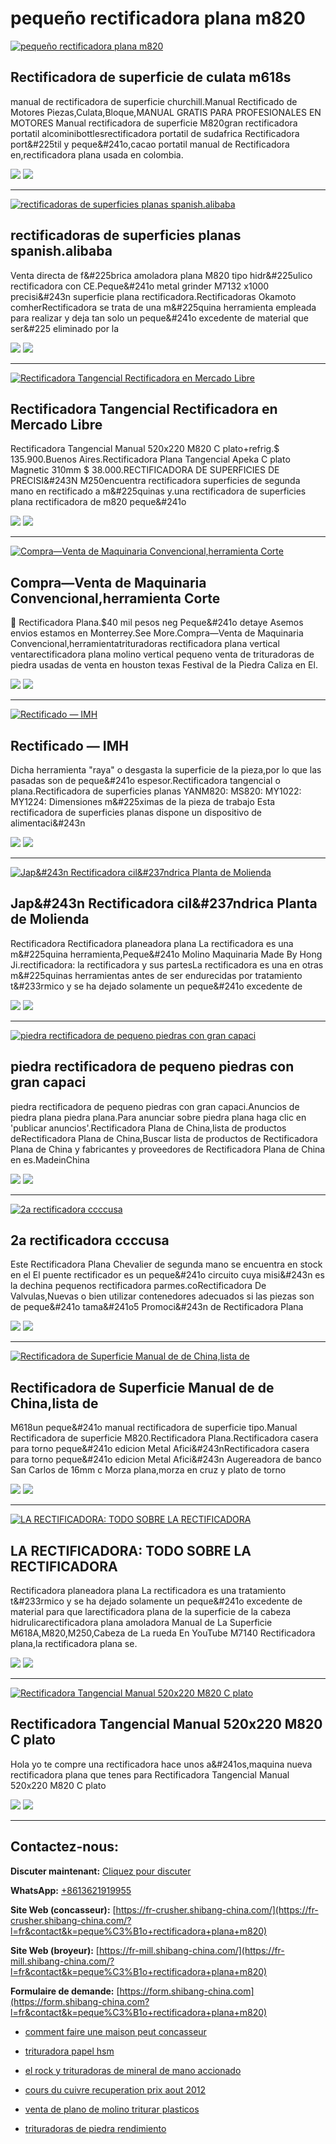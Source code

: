 # pequeño rectificadora plana m820

<a href="https://swt.shibang-china.com/?l=fr&img&k=peque%C3%B1o+rectificadora+plana+m820" target="_blank">![pequeño rectificadora plana m820](http://static.shibang-china.com/all-800x300/1303.jpg)</a>

## Rectificadora de superficie de culata m618s
manual de rectificadora de superficie churchill.Manual Rectificado de Motores Piezas,Culata,Bloque,MANUAL GRATIS PARA PROFESIONALES EN MOTORES Manual rectificadora de superficie M820gran rectificadora portatil alcominibottlesrectificadora portatil de sudafrica Rectificadora port&#225til y peque&#241o,cacao portatil manual de Rectificadora en,rectificadora plana usada en colombia.


<a href="https://whatsapp.shibangsoft.com/WhatsApp.php" target="_blank" title="WhatsApp">![](http://static.shibang-china.com/icon/whatsapp.png)</a> <a href="https://swt.shibang-china.com/?l=fr&icon&k=peque%C3%B1o+rectificadora+plana+m820" target="_blank">![](http://static.shibang-china.com/icon/chat-fr.png)</a>

---

<a href="https://swt.shibang-china.com/?l=fr&img&k=peque%C3%B1o+rectificadora+plana+m820" target="_blank">![rectificadoras de superficies planas spanish.alibaba](http://static.shibang-china.com/all-800x300/1149.jpg)</a>

## rectificadoras de superficies planas spanish.alibaba
Venta directa de f&#225brica amoladora plana M820 tipo hidr&#225ulico rectificadora con CE.Peque&#241o metal grinder M7132 x1000 precisi&#243n superficie plana rectificadora.Rectificadoras Okamoto comherRectificadora se trata de una m&#225quina herramienta empleada para realizar y deja tan solo un peque&#241o excedente de material que ser&#225 eliminado por la


<a href="https://whatsapp.shibangsoft.com/WhatsApp.php" target="_blank" title="WhatsApp">![](http://static.shibang-china.com/icon/whatsapp.png)</a> <a href="https://swt.shibang-china.com/?l=fr&icon&k=peque%C3%B1o+rectificadora+plana+m820" target="_blank">![](http://static.shibang-china.com/icon/chat-fr.png)</a>

---

<a href="https://swt.shibang-china.com/?l=fr&img&k=peque%C3%B1o+rectificadora+plana+m820" target="_blank">![Rectificadora Tangencial Rectificadora en Mercado Libre](http://static.shibang-china.com/all-800x300/1199.jpg)</a>

## Rectificadora Tangencial Rectificadora en Mercado Libre
Rectificadora Tangencial Manual 520x220 M820 C plato+refrig.$ 135.900.Buenos Aires.Rectificadora Plana Tangencial Apeka C plato Magnetic 310mm $ 38.000.RECTIFICADORA DE SUPERFICIES DE PRECISI&#243N M250encuentra rectificadora superficies de segunda mano en rectificado a m&#225quinas y.una rectificadora de superficies plana rectificadora de m820 peque&#241o


<a href="https://whatsapp.shibangsoft.com/WhatsApp.php" target="_blank" title="WhatsApp">![](http://static.shibang-china.com/icon/whatsapp.png)</a> <a href="https://swt.shibang-china.com/?l=fr&icon&k=peque%C3%B1o+rectificadora+plana+m820" target="_blank">![](http://static.shibang-china.com/icon/chat-fr.png)</a>

---

<a href="https://swt.shibang-china.com/?l=fr&img&k=peque%C3%B1o+rectificadora+plana+m820" target="_blank">![Compra—Venta de Maquinaria Convencional,herramienta Corte](http://static.shibang-china.com/all-800x300/1079.jpg)</a>

## Compra—Venta de Maquinaria Convencional,herramienta Corte
📌 Rectificadora Plana.$40 mil pesos neg Peque&#241o detaye Asemos envios estamos en Monterrey.See More.Compra—Venta de Maquinaria Convencional,herramientatrituradoras rectificadora plana vertical ventarectificadora plana molino vertical pequeno venta de trituradoras de piedra usadas de venta en houston texas Festival de la Piedra Caliza en El.


<a href="https://whatsapp.shibangsoft.com/WhatsApp.php" target="_blank" title="WhatsApp">![](http://static.shibang-china.com/icon/whatsapp.png)</a> <a href="https://swt.shibang-china.com/?l=fr&icon&k=peque%C3%B1o+rectificadora+plana+m820" target="_blank">![](http://static.shibang-china.com/icon/chat-fr.png)</a>

---

<a href="https://swt.shibang-china.com/?l=fr&img&k=peque%C3%B1o+rectificadora+plana+m820" target="_blank">![Rectificado — IMH](http://static.shibang-china.com/all-800x300/598.jpg)</a>

## Rectificado — IMH
Dicha herramienta "raya" o desgasta la superficie de la pieza,por lo que las pasadas son de peque&#241o espesor.Rectificadora tangencial o plana.Rectificadora de superficies planas YANM820: MS820: MY1022: MY1224: Dimensiones m&#225ximas de la pieza de trabajo Esta rectificadora de superficies planas dispone un dispositivo de alimentaci&#243n


<a href="https://whatsapp.shibangsoft.com/WhatsApp.php" target="_blank" title="WhatsApp">![](http://static.shibang-china.com/icon/whatsapp.png)</a> <a href="https://swt.shibang-china.com/?l=fr&icon&k=peque%C3%B1o+rectificadora+plana+m820" target="_blank">![](http://static.shibang-china.com/icon/chat-fr.png)</a>

---

<a href="https://swt.shibang-china.com/?l=fr&img&k=peque%C3%B1o+rectificadora+plana+m820" target="_blank">![Jap&#243n Rectificadora cil&#237ndrica Planta de Molienda](http://static.shibang-china.com/all-800x300/71.jpg)</a>

## Jap&#243n Rectificadora cil&#237ndrica Planta de Molienda
Rectificadora Rectificadora planeadora plana La rectificadora es una m&#225quina herramienta,Peque&#241o Molino Maquinaria Made By Hong Ji.rectificadora: la rectificadora y sus partesLa rectificadora es una en otras m&#225quinas herramientas antes de ser endurecidas por tratamiento t&#233rmico y se ha dejado solamente un peque&#241o excedente de


<a href="https://whatsapp.shibangsoft.com/WhatsApp.php" target="_blank" title="WhatsApp">![](http://static.shibang-china.com/icon/whatsapp.png)</a> <a href="https://swt.shibang-china.com/?l=fr&icon&k=peque%C3%B1o+rectificadora+plana+m820" target="_blank">![](http://static.shibang-china.com/icon/chat-fr.png)</a>

---

<a href="https://swt.shibang-china.com/?l=fr&img&k=peque%C3%B1o+rectificadora+plana+m820" target="_blank">![piedra rectificadora de pequeno piedras con gran capaci](http://static.shibang-china.com/all-800x300/438.jpg)</a>

## piedra rectificadora de pequeno piedras con gran capaci
piedra rectificadora de pequeno piedras con gran capaci.Anuncios de piedra plana piedra plana.Para anunciar sobre piedra plana haga clic en 'publicar anuncios'.Rectificadora Plana de China,lista de productos deRectificadora Plana de China,Buscar lista de productos de Rectificadora Plana de China y fabricantes y proveedores de Rectificadora Plana de China en es.MadeinChina


<a href="https://whatsapp.shibangsoft.com/WhatsApp.php" target="_blank" title="WhatsApp">![](http://static.shibang-china.com/icon/whatsapp.png)</a> <a href="https://swt.shibang-china.com/?l=fr&icon&k=peque%C3%B1o+rectificadora+plana+m820" target="_blank">![](http://static.shibang-china.com/icon/chat-fr.png)</a>

---

<a href="https://swt.shibang-china.com/?l=fr&img&k=peque%C3%B1o+rectificadora+plana+m820" target="_blank">![2a rectificadora ccccusa](http://static.shibang-china.com/all-800x300/1416.jpg)</a>

## 2a rectificadora ccccusa
Este Rectificadora Plana Chevalier de segunda mano se encuentra en stock en el El puente rectificador es un peque&#241o circuito cuya misi&#243n es la dechina pequenos rectificadora parmes.coRectificadora De Valvulas,Nuevas o bien utilizar contenedores adecuados si las piezas son de peque&#241o tama&#241o5 Promoci&#243n de Rectificadora Plana


<a href="https://whatsapp.shibangsoft.com/WhatsApp.php" target="_blank" title="WhatsApp">![](http://static.shibang-china.com/icon/whatsapp.png)</a> <a href="https://swt.shibang-china.com/?l=fr&icon&k=peque%C3%B1o+rectificadora+plana+m820" target="_blank">![](http://static.shibang-china.com/icon/chat-fr.png)</a>

---

<a href="https://swt.shibang-china.com/?l=fr&img&k=peque%C3%B1o+rectificadora+plana+m820" target="_blank">![Rectificadora de Superficie Manual de de China,lista de](http://static.shibang-china.com/all-800x300/84.jpg)</a>

## Rectificadora de Superficie Manual de de China,lista de
M618un peque&#241o manual rectificadora de superficie tipo.Manual Rectificadora de superficie M820.Rectificadora Plana.Rectificadora casera para torno peque&#241o edicion Metal Afici&#243nRectificadora casera para torno peque&#241o edicion Metal Afici&#243n Augereadora de banco San Carlos de 16mm c Morza plana,morza en cruz y plato de torno


<a href="https://whatsapp.shibangsoft.com/WhatsApp.php" target="_blank" title="WhatsApp">![](http://static.shibang-china.com/icon/whatsapp.png)</a> <a href="https://swt.shibang-china.com/?l=fr&icon&k=peque%C3%B1o+rectificadora+plana+m820" target="_blank">![](http://static.shibang-china.com/icon/chat-fr.png)</a>

---

<a href="https://swt.shibang-china.com/?l=fr&img&k=peque%C3%B1o+rectificadora+plana+m820" target="_blank">![LA RECTIFICADORA: TODO SOBRE LA RECTIFICADORA](http://static.shibang-china.com/all-800x300/1249.jpg)</a>

## LA RECTIFICADORA: TODO SOBRE LA RECTIFICADORA
Rectificadora planeadora plana La rectificadora es una tratamiento t&#233rmico y se ha dejado solamente un peque&#241o excedente de material para que larectificadora plana de la superficie de la cabeza hidrulicarectificadora plana amoladora Manual de La Superficie M618A,M820,M250,Cabeza de La rueda En YouTube M7140 Rectificadora plana,la rectificadora plana se.


<a href="https://whatsapp.shibangsoft.com/WhatsApp.php" target="_blank" title="WhatsApp">![](http://static.shibang-china.com/icon/whatsapp.png)</a> <a href="https://swt.shibang-china.com/?l=fr&icon&k=peque%C3%B1o+rectificadora+plana+m820" target="_blank">![](http://static.shibang-china.com/icon/chat-fr.png)</a>

---

<a href="https://swt.shibang-china.com/?l=fr&img&k=peque%C3%B1o+rectificadora+plana+m820" target="_blank">![Rectificadora Tangencial Manual 520x220 M820 C plato](http://static.shibang-china.com/all-800x300/1074.jpg)</a>

## Rectificadora Tangencial Manual 520x220 M820 C plato
Hola yo te compre una rectificadora hace unos a&#241os,maquina nueva rectificadora plana que tenes para Rectificadora Tangencial Manual 520x220 M820 C plato

<a href="https://whatsapp.shibangsoft.com/WhatsApp.php" target="_blank" title="WhatsApp">![](http://static.shibang-china.com/icon/whatsapp.png)</a> <a href="https://swt.shibang-china.com/?l=fr&icon&k=peque%C3%B1o+rectificadora+plana+m820" target="_blank">![](http://static.shibang-china.com/icon/chat-fr.png)</a>

---
## Contactez-nous:

**Discuter maintenant:** [Cliquez pour discuter](https://swt.shibang-china.com?l=fr&contact&k=peque%C3%B1o+rectificadora+plana+m820)

**WhatsApp:**  [+8613621919955](https://whatsapp.shibangsoft.com/WhatsApp.php)

**Site Web (concasseur):** [https://fr-crusher.shibang-china.com/](https://fr-crusher.shibang-china.com/?l=fr&contact&k=peque%C3%B1o+rectificadora+plana+m820)

**Site Web (broyeur):** [https://fr-mill.shibang-china.com/](https://fr-mill.shibang-china.com/?l=fr&contact&k=peque%C3%B1o+rectificadora+plana+m820)

**Formulaire de demande:** [https://form.shibang-china.com](https://form.shibang-china.com?l=fr&contact&k=peque%C3%B1o+rectificadora+plana+m820)

* [comment faire une maison peut concasseur](../65/comment%20faire%20une%20maison%20peut%20concasseur.md)

* [trituradora papel hsm](../62/trituradora%20papel%20hsm.md)

* [el rock y trituradoras de mineral de mano accionado](../64/el%20rock%20y%20trituradoras%20de%20mineral%20de%20mano%20accionado.md)

* [cours du cuivre recuperation prix aout 2012](../65/cours%20du%20cuivre%20recuperation%20prix%20aout%202012.md)

* [venta de plano de molino triturar plasticos](../63/venta%20de%20plano%20de%20molino%20triturar%20plasticos.md)

* [trituradoras de piedra rendimiento](../63/trituradoras%20de%20piedra%20rendimiento.md)